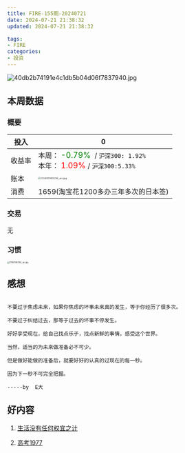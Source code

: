 ```yaml
---
title: FIRE-155期-20240721
date: 2024-07-21 21:38:32
updated: 2024-07-21 21:38:32

tags:
- FIRE
categories:
- 投资
---
```


![40db2b74191e4c1db5b04d06f7837940.jpg](https://s2.loli.net/2024/07/21/BRWu1dtOvGe2bU7.jpg)

## 本周数据

### 概要

| 投入   | 0                                                     |
| ------ | ------------------------------------------------------------ |
| 收益率 | 本周：<font color="green" size=4> -0.79% </font> / `沪深300: 1.92%`    <br />本年：<font color="red" size=4> 1.09% </font>/ `沪深300:5.33%` |
| 账本   | <img src="https://s2.loli.net/2024/07/21/ADyibp1YzgVcjfm.jpg" alt="211697983156_.pic.jpg" style="zoom:33%;" /> |
| 消费   | 1659(淘宝花1200多办三年多次的日本签)                                             |

### 交易
无

### 习惯
<img src="https://s2.loli.net/2024/07/21/5ztYR4oxbPhF6AK.jpg" alt="211697983156_.pic.jpg" style="zoom:30%;" />

## 感想

```

不要过于焦虑未来，如果你焦虑的坏事未来真的发生，等于你经历了很多次。

不要过于纠结过去，那等于过去的坏事不停发生。

好好享受现在，给自己找点乐子，找点新鲜的事情，感受这个世界。

当然，适当的为未来做准备必不可少。

但是做好能做的准备后，就要好好的认真的过现在的每一秒。

因为下一秒不可完全把握。

-----by  E大

```



## 好内容

1. [生活没有任何权宜之计](https://www.xiaoyuzhoufm.com/episode/6694fc1f8fcadceb9077692b)

2. [高考1977](https://www.xiaoyuzhoufm.com/episode/669505b737236c546e4cb0b6)
